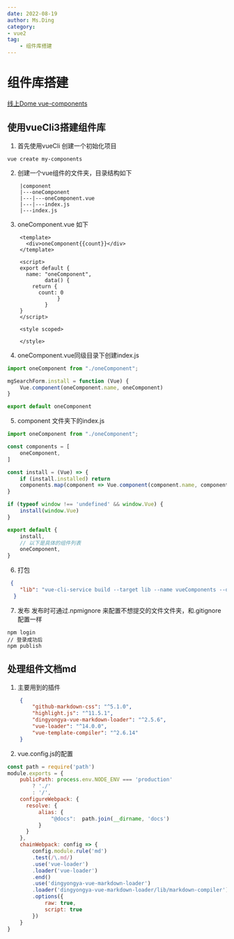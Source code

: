 ```yaml
---
date: 2022-08-19
author: Ms.Ding
category:
- vue2
tag:
	- 组件库搭建
---
```


# 组件库搭建

[线上Dome vue-components](https://dyywork.github.io/vue-components/)

## 使用vueCli3搭建组件库
1. 首先使用vueCli 创建一个初始化项目
```
vue create my-components
```

2. 创建一个vue组件的文件夹，目录结构如下
```
    |component
    |---oneComponent
    |---|---oneComponent.vue
    |---|---index.js
    |---index.js
```
3. oneComponent.vue 如下

```vue
    <template>
      <div>oneComponent{{count}}</div>
    </template>
    
    <script>
    export default {
      name: "oneComponent",
			data() {
        return {
          count: 0
				}
			}
    }
    </script>
    
    <style scoped>
    
    </style>
```
4. oneComponent.vue同级目录下创建index.js
```js
import oneComponent from "./oneComponent";

mgSearchForm.install = function (Vue) {
    Vue.component(oneComponent.name, oneComponent)
}

export default oneComponent
```
5. component 文件夹下的index.js
```js
import oneComponent from "./oneComponent";

const components = [
    oneComponent,
]

const install = (Vue) => {
    if (install.installed) return
    components.map(component => Vue.component(component.name, component))
}

if (typeof window !== 'undefined' && window.Vue) {
    install(window.Vue)
}

export default {
    install,
    // 以下是具体的组件列表
    oneComponent,
}
```
6. 打包 
```json
 {
    "lib": "vue-cli-service build --target lib --name vueComponents --dest lib components/index.js"
  }
```

7. 发布 发布时可通过.npmignore 来配置不想提交的文件文件夹，和.gitignore 配置一样
```
npm login
// 登录成功后
npm publish
```


## 处理组件文档md
1. 主要用到的插件
```json
    {
        "github-markdown-css": "^5.1.0",
        "highlight.js": "^11.5.1",
        "dingyongya-vue-markdown-loader": "^2.5.6",
        "vue-loader": "^14.0.0",
        "vue-template-compiler": "^2.6.14"
    }
```
2. vue.config.js的配置
```js
const path = require('path')
module.exports = {
    publicPath: process.env.NODE_ENV === 'production'
        ? './'
        : '/',
    configureWebpack: {
      resolve: {
          alias: {
              "@docs":  path.join(__dirname, 'docs')
          }
      }
    },
    chainWebpack: config => {
        config.module.rule('md')
        .test(/\.md/)
        .use('vue-loader')
        .loader('vue-loader')
        .end()
        .use('dingyongya-vue-markdown-loader')
        .loader('dingyongya-vue-markdown-loader/lib/markdown-compiler')
        .options({
            raw: true,
            script: true
        })
    }
}
```